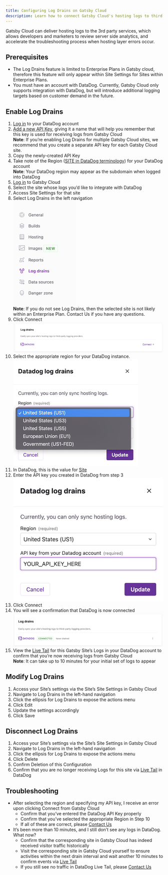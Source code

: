 ```yaml
---
title: Configuring Log Drains on Gatsby Cloud
description: Learn how to connect Gatsby Cloud's hosting logs to third party log analytics providers like DataDog
---
```


Gatsby Cloud can deliver hosting logs to the 3rd party services, which allows developers and marketers to review server side analytics, and accelerate the troubleshooting process when hosting layer errors occur.

## Prerequisites
- The Log Drains feature is limited to Enterprise Plans in Gatsby cloud, therefore this feature will only appear within Site Settings for Sites within Enterprise Plans.
- You must have an account with DataDog. Currently, Gatsby Cloud only supports integration with DataDog, but will introduce additional logging targets based on customer demand in the future.

## Enable Log Drains
1. [Log in](https://app.datadoghq.com/account/login) to your DataDog account
1. [Add a new API Key](https://docs.datadoghq.com/account_management/api-app-keys/#add-an-api-key-or-client-token), giving it a name that will help you remember that this key is used for receiving logs from Gatsby Cloud<br/>**Note**: If you’re enabling Log Drains for multiple Gatsby Cloud sites, we recommend that you create a separate API key for each Gatsby Cloud site.
1. Copy the newly-created API Key
1. Take note of the Region ([SITE in DataDog terminology](https://docs.datadoghq.com/getting_started/site/#pagetitle)) for your DataDog account<br/>**Note**: Your DataDog region may appear as the subdomain when logged into DataDog
1. [Log in](https://www.gatsbyjs.com/dashboard/login) to Gatsby Cloud
1. Select the site whose logs you’d like to integrate with DataDog
1. Access Site Settings for that site
1. Select Log Drains in the left navigation<br/>
![Log Drains Navigation Item](log-drains-nav-item.png)<br/> **Note**: If you do not see Log Drains, then the selected site is not likely within an Enterprise Plan. Contact Us if you have any questions.
1. Click Connect<br/>![Click Connect to configure log drains](connect-log-drains-1.png)
1. Select the appropriate region for your DataDog instance.<br/>![Select the appropriate region](select-region-3.png)<br/>
1. In DataDog, this is the value for [Site](https://docs.datadoghq.com/getting_started/site/#pagetitle)
1. Enter the API key you created in DataDog from step 3<br/>![Add your Log Analytics service's API Key](add-api-key.png)
1. Click Connect
1. You will see a confirmation that DataDog is now connected<br/>![Connected confirmation message](connect-confirmation.png)
1. View the [Live Tail](https://app.datadoghq.com/logs/livetail) for this Gatsby Site’s Logs in your DataDog account to confirm that you’re now receiving logs from Gatsby Cloud<br/>**Note**: It can take up to 10 minutes for your initial set of logs to appear

## Modify Log Drains
1. Access your Site’s settings via the Site’s Site Settings in Gatsby Cloud
1. Navigate to Log Drains in the left-hand navigation
1. Click the ellipsis for Log Drains to expose the actions menu
1. Click Edit
1. Update the settings accordingly
1. Click Save

## Disconnect Log Drains
1. Access your Site’s settings via the Site’s Site Settings in Gatsby Cloud
1. Navigate to Log Drains in the left-hand navigation
1. Click the ellipsis for Log Drains to expose the actions menu
1. Click Delete
1. Confirm Deletion of this Configuration
1. Confirm that you are no longer receiving Logs for this site via [Live Tail](https://app.datadoghq.com/logs/livetail) in DataDog

## Troubleshooting
- After selecting the region and specifying my API key, I receive an error upon clicking Connect from Gatsby Cloud
  - Confirm that you’ve entered the DataDog API Key properly
  - Confirm that you’ve selected the appropriate Region in Step 10
  - If all of these are correct, please [Contact Us](https://www.gatsbyjs.com/support/)
- It’s been more than 10 minutes, and I still don’t see any logs in DataDog. What now?
  - Confirm that the corresponding site in Gatsby Cloud has indeed received visitor traffic historically
  - Visit the corresponding site in Gatsby Cloud yourself to ensure activities within the next drain interval and wait another 10 minutes to confirm events via [Live Tail](https://app.datadoghq.com/logs/livetail)
  - If you still see no traffic in DataDog Live Tail, please [Contact Us](https://www.gatsbyjs.com/support/)
